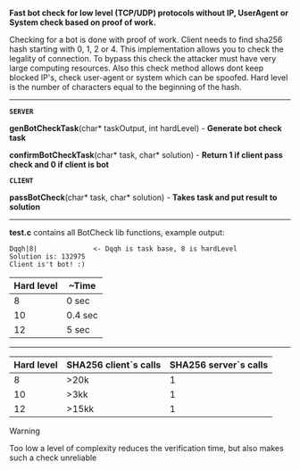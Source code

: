 **Fast bot check for low level (TCP/UDP) protocols without IP, UserAgent or System check based on proof of work.**

Checking for a bot is done with proof of work. Client needs to find
sha256 hash starting with 0, 1, 2 or 4. This implementation allows you to check the legality
of connection. To bypass this check the attacker must have very large computing resources.
Also this check method allows dont keep blocked IP's, check user-agent or system which
can be spoofed.
Hard level is the number of characters equal to the beginning of the hash.
****
**```SERVER```**

**genBotCheckTask**(char* taskOutput, int hardLevel) - **Generate bot check task**

**confirmBotCheckTask**(char* task, char* solution) - **Return 1 if client pass check and 0 if client is bot**

**```CLIENT```**

**passBotCheck**(char* task, char* solution) - **Takes task and put result to solution**
****
**test.c** contains all BotCheck lib functions, example output:
```
Dqqh|8|              <- Dqqh is task base, 8 is hardLevel 
Solution is: 132975
Client is't bot! :)
```
 
|Hard level| ~Time |
|---|---|
|8|0 sec|
|10|0.4 sec|
|12|5 sec|
****

|Hard level|SHA256 client\`s calls|SHA256 server\`s calls|
|---|---|---|
|8|>20k|1|
|10|>3kk|1|
|12|>15kk|1|


> [!WARNING]
> Too low a level of complexity reduces the verification time, but also makes such a check unreliable
